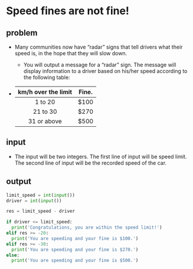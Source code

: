 # Speed fines are not fine!

## problem

- Many communities now have “radar” signs that tell drivers what their speed is, in the hope that they will slow down.
  - You will output a message for a “radar” sign. The message will display information to a driver based on his/her speed according to the following table:   
  
 
- |km/h over the limit|Fine.|        
  |:---:|:---:|
  |1 to 20|$100|
  |21 to 30|$270|
  |31 or above|$500|


## input

- The input will be two integers. The first line of input will be speed limit. The second line of input will be the recorded speed of the car.

## output

``` Python
limit_speed = int(input())
driver = int(input())

res = limit_speed - driver

if driver <= limit_speed:
  print('Congratulations, you are within the speed limit!')
elif res >= -20:
  print('You are speeding and your fine is $100.')
elif res >= -30:
  print('You are speeding and your fine is $270.')
else:
  print('You are speeding and your fine is $500.')

```
  
